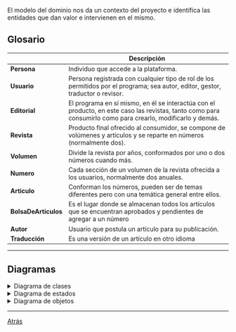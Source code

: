 
El modelo del dominio nos da un contexto del proyecto e identifica las entidades que dan valor e intervienen en el mismo.

## Glosario
|                      | Descripción                                                                                                                                                |
| -------------------- | ---------------------------------------------------------------------------------------------------------------------------------------------------------- |
| **Persona**          | Individuo que accede a la plataforma.                                                                                                                      |
| **Usuario**          | Persona registrada con cualquier tipo de rol de los permitidos por el programa; sea autor, editor, gestor, traductor o revisor.                            |
| **Editorial**        | El programa en sí mismo, en él se interactúa con el producto, en este caso las revistas, tanto como para consumirlo como para crearlo, modificarlo y demás.|
| **Revista**          | Producto final ofrecido al consumidor, se compone de volúmenes y artículos y se reparte en números (normalmente dos).                                      |
| **Volumen**          | Divide la revista por años, conformados por uno o dos números cuando más.                                                                                  |
| **Numero**           | Cada sección de un volumen de la revista ofrecida a los usuarios, normalmente dos anuales.                                                                 |
| **Articulo**         | Conforman los números, pueden ser de temas diferentes pero con una temática general entre ellos.                                                           |
| **BolsaDeArticulos** | Es el lugar donde se almacenan todos los artículos que se encuentran aprobados y pendientes de agregar a un número                                         |
| **Autor**            | Usuario que postula un artículo para su publicación.                                                                                                       |
| **Traducción**       | Es una versión de un artículo en otro idioma                                                                                                               |

<hr>

## Diagramas

<details>
  <summary>Diagrama de clases</summary>
  
|         Diagrama de clases         
| :-: 
| ![](images/modeloDelDominio.png) 

</details>

<details>
  <summary>Diagrama de estados</summary>

    Describe el proceso que sigue un número perteneciente al volumen de una revista antes de ser publicado.


  <div align="center">

| Estado                              | Descripción                                                                                           |
| ----------------------------------- | ----------------------------------------------------------------------------------------------------- |
| **Artículo Postulado**              | El artículo ya se encuentra postulado por el autor.                                                   |
| **Artículo Pendiente de Revisar**   | El artículo se encuentra pendiente de ser revisado por el revisor.                                    |
| **Artículo Revisado**               | El artículo ya ha sido revisado por el revisor.                                                       |
| **Artículo Aprobado**               | El artículo cumplió todos los parámetros y fue aprobado.                                              |
| **Artículo Rechazado**              | El artículo no fue aprobado.                                                                          |
| **Artículo editado**                | El artículo fue editado para volver a pasar todo el proceso de aceptación.                            |
| **Artículo Eliminado**              | El autor tomó la decición de eliminar su artículo y no volver a postularlo.                           |
| **Artículo Pendiente de Publicar**  | El artículo fue aprobado y se encuentra en la bolsa de artículos pendiente de publicación.            |
| **Número Maquetado**                | Se conformó un número y fue maquetado con los artículos correspondientes.                             |
| **Número Traducido**                | Todos los artículos del número fueron traducidos.                                                     |

</div>
  
| Diagrama de estados Publicación de un número
| :-: 
| ![](images/diagramaDeEstadosProcesoEditorial.png)


</details>

<details>
  <summary>Diagrama de objetos</summary>
  
Brinda una imágen de cómo se puede comportar la aplicación.

|Diagrama de objetos Estado Inicial
|:-:
|![](images/objetosDelDominio_EstadoInicial.png)

|Diagrama de objetos Estado Avanzado
|:-:
|![](images/objetosDelDominio_EstadoAvanzado.png)

</details>

<hr>

[Atrás](../readme.md)